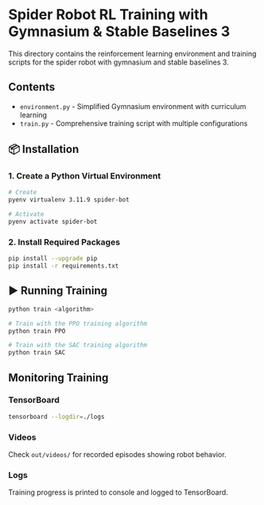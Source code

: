 # Spider Robot RL Training with Gymnasium & Stable Baselines 3

This directory contains the reinforcement learning environment and training scripts for the spider robot with
gymnasium and stable baselines 3.

## Contents

- `environment.py` - Simplified Gymnasium environment with curriculum learning
- `train.py` - Comprehensive training script with multiple configurations

## 📦 Installation

### 1. Create a Python Virtual Environment

```bash
# Create
pyenv virtualenv 3.11.9 spider-bot

# Activate
pyenv activate spider-bot
```

### 2. Install Required Packages

```bash
pip install --upgrade pip
pip install -r requirements.txt
```

## ▶️ Running Training

```bash
python train <algorithm>

# Train with the PPO training algorithm
python train PPO

# Train with the SAC training algorithm
python train SAC
```

## Monitoring Training

### TensorBoard

```bash
tensorboard --logdir=./logs
```

### Videos

Check `out/videos/` for recorded episodes showing robot behavior.

### Logs

Training progress is printed to console and logged to TensorBoard.
